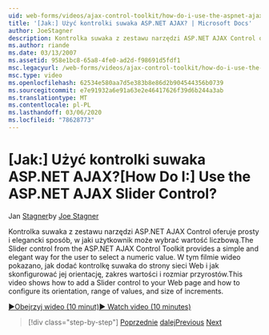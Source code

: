 ```yaml
---
uid: web-forms/videos/ajax-control-toolkit/how-do-i-use-the-aspnet-ajax-slider-control
title: '[Jak:] Użyć kontrolki suwaka ASP.NET AJAX? | Microsoft Docs'
author: JoeStagner
description: Kontrolka suwaka z zestawu narzędzi ASP.NET AJAX Control oferuje prosty i elegancki sposób, w jaki użytkownik może wybrać wartość liczbową. W tym filmie wideo pokazano, jak usługi AD...
ms.author: riande
ms.date: 03/13/2007
ms.assetid: 958e1bc8-65a8-4fe0-ad2d-f98691d5fdf1
msc.legacyurl: /web-forms/videos/ajax-control-toolkit/how-do-i-use-the-aspnet-ajax-slider-control
msc.type: video
ms.openlocfilehash: 62534e580aa7d5e383b8e86d2b904544356b0739
ms.sourcegitcommit: e7e91932a6e91a63e2e46417626f39d6b244a3ab
ms.translationtype: MT
ms.contentlocale: pl-PL
ms.lasthandoff: 03/06/2020
ms.locfileid: "78628773"
---
```

# <a name="how-do-i-use-the-aspnet-ajax-slider-control"></a><span data-ttu-id="28e2f-105">[Jak:] Użyć kontrolki suwaka ASP.NET AJAX?</span><span class="sxs-lookup"><span data-stu-id="28e2f-105">[How Do I:] Use the ASP.NET AJAX Slider Control?</span></span>

<span data-ttu-id="28e2f-106">Jan [Stagner](https://github.com/JoeStagner)</span><span class="sxs-lookup"><span data-stu-id="28e2f-106">by [Joe Stagner](https://github.com/JoeStagner)</span></span>

<span data-ttu-id="28e2f-107">Kontrolka suwaka z zestawu narzędzi ASP.NET AJAX Control oferuje prosty i elegancki sposób, w jaki użytkownik może wybrać wartość liczbową.</span><span class="sxs-lookup"><span data-stu-id="28e2f-107">The Slider control from the ASP.NET AJAX Control Toolkit provides a simple and elegant way for the user to select a numeric value.</span></span> <span data-ttu-id="28e2f-108">W tym filmie wideo pokazano, jak dodać kontrolkę suwaka do strony sieci Web i jak skonfigurować jej orientację, zakres wartości i rozmiar przyrostów.</span><span class="sxs-lookup"><span data-stu-id="28e2f-108">This video shows how to add a Slider control to your Web page and how to configure its orientation, range of values, and size of increments.</span></span>

[<span data-ttu-id="28e2f-109">&#9654;Obejrzyj wideo (10 minut)</span><span class="sxs-lookup"><span data-stu-id="28e2f-109">&#9654; Watch video (10 minutes)</span></span>](https://channel9.msdn.com/Blogs/ASP-NET-Site-Videos/how-do-i-use-the-aspnet-ajax-slider-control)

> [!div class="step-by-step"]
> <span data-ttu-id="28e2f-110">[Poprzednie](how-do-i-use-the-aspnet-ajax-confirmbutton-extender.md)
> [dalej](how-do-i-use-the-aspnet-ajax-autocomplete-control.md)</span><span class="sxs-lookup"><span data-stu-id="28e2f-110">[Previous](how-do-i-use-the-aspnet-ajax-confirmbutton-extender.md)
[Next](how-do-i-use-the-aspnet-ajax-autocomplete-control.md)</span></span>

